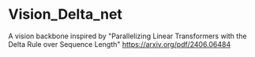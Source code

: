 # Vision_Delta_net
A vision backbone inspired by "Parallelizing Linear Transformers with the Delta Rule over Sequence Length" https://arxiv.org/pdf/2406.06484 
